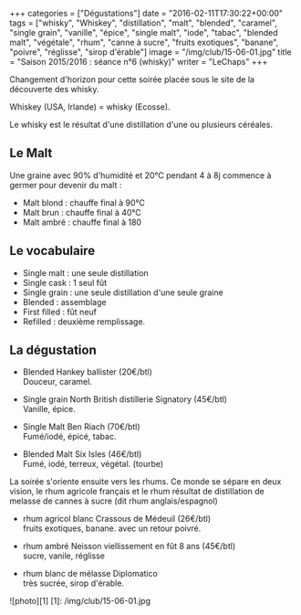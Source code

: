 +++
categories = ["Dégustations"]
date = "2016-02-11T17:30:22+00:00"
tags = ["whisky", "Whiskey", "distillation", "malt", "blended", "caramel", "single grain", "vanille", "épice", "single malt", "iode", "tabac", "blended malt", "végétale", "rhum", "canne à sucre", "fruits exotiques", "banane", "poivre", "réglisse", "sirop d'érable"]
image = "/img/club/15-06-01.jpg"
title = "Saison 2015/2016 : séance n°6 (whisky)"
writer = "LeChaps"
+++

Changement d'horizon pour cette soirée placée sous le site de la découverte des whisky.

Whiskey (USA, Irlande) = whisky (Ecosse).

Le whisky est le résultat d'une distillation d'une ou plusieurs céréales.

## Le Malt

Une graine avec 90% d'humidité et 20°C pendant 4 à 8j commence à germer pour devenir du malt :

* Malt blond : chauffe final à 90°C
* Malt brun : chauffe final à 40°C
* Malt ambré : chauffe final à 180

## Le vocabulaire

* Single malt : une seule distillation
* Single cask : 1 seul fût
* Single grain : une seule distillation d'une seule graine
* Blended : assemblage
* First filled : fût neuf
* Refilled : deuxième remplissage.

## La dégustation

* Blended Hankey ballister (20€/btl) <i class="fa fa-plus-circle"></i>  
Douceur, caramel.

* Single grain North British distillerie Signatory  (45€/btl)  
Vanille, épice.

* Single Malt Ben Riach (70€/btl)  
Fumé/iodé, épicé, tabac.

* Blended Malt Six Isles (46€/btl)  
Fumé, iodé, terreux, végétal. (tourbe)

La soirée s'oriente ensuite vers les rhums. Ce monde se sépare en deux vision, le rhum agricole français et le rhum résultat de distillation de melasse de cannes à sucre (dit rhum anglais/espagnol)

* rhum agricol blanc Crassous de Médeuil (26€/btl)  
fruits exotiques, banane. avec un retour poivré.

* rhum ambré Neisson viellissement en fût 8 ans (45€/btl)  
sucre, vanile, réglisse

* rhum blanc de mélasse Diplomatico  
très sucrée, sirop d'érable.

![photo][1]
[1]: /img/club/15-06-01.jpg
